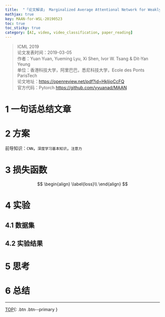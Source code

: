 ```yaml
---
title:  "「论文解读」 Marginalized Average Attentional Network for Weakly-Supervised Learning"
mathjax: true
key: MAAN-for-WSL-20190523
toc: true
toc_sticky: true
category: [AI, video, video_classification, paper_reading]
---
```

<span id='head'></span>   

>ICML 2019   
论文发表时间：2019-03-05     
作者：Yuan Yuan, Yueming Lyu, Xi Shen, Ivor W. Tsang & Dit-Yan Yeung        
单位：香港科技大学，阿里巴巴，悉尼科技大学，Ecole des Ponts ParisTech        
论文地址：<https://openreview.net/pdf?id=HkljioCcFQ>  
官方代码：Pytorch <https://github.com/yyuanad/MAAN>   

# 1 一句话总结文章


# 2 方案
前导知识：`CNN`，`深度学习基本知识`，`注意力`     



# 3 损失函数
$$
\begin{align}   
 \label{loss}\\
\end{align}
$$

# 4 实验
## 4.1 数据集


## 4.2 实验结果



# 5 思考


# 6 总结


------------------
[TOP](#head){: .btn .btn--primary }   

